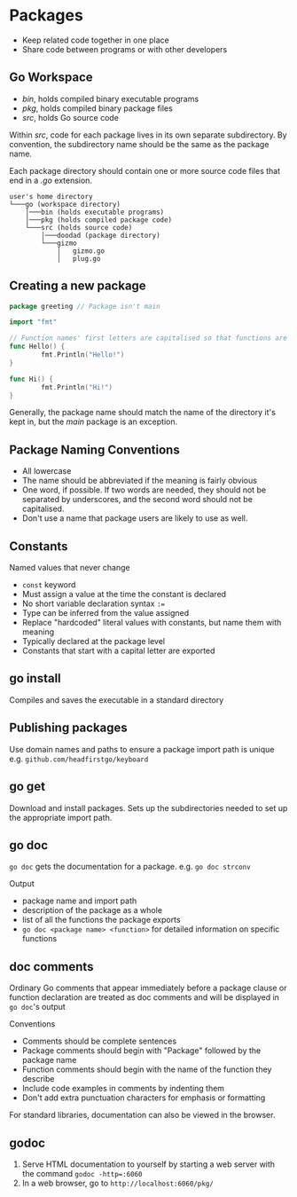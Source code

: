 # Packages

* Keep related code together in one place
* Share code between programs or with other developers

## Go Workspace

* *bin*, holds compiled binary executable programs
* *pkg*, holds compiled binary package files
* *src*, holds Go source code

Within *src*, code for each package lives in its own separate subdirectory. By convention, the subdirectory name should be the same as the package name.

Each package directory should contain one or more source code files that end in a *.go* extension.

```
user's home directory
└───go (workspace directory)
    │───bin (holds executable programs)
    │───pkg (holds compiled package code)
    └───src (holds source code)
        │───doodad (package directory)
        └───gizmo
            │   gizmo.go
            │   plug.go
```

## Creating a new package

```go
package greeting // Package isn't main

import "fmt"

// Function names' first letters are capitalised so that functions are exported
func Hello() {
        fmt.Println("Hello!")
}

func Hi() {
        fmt.Println("Hi!")
}
```

Generally, the package name should match the name of the directory it's kept in, but the *main* package is an exception.

## Package Naming Conventions

* All lowercase
* The name should be abbreviated if the meaning is fairly obvious
* One word, if possible. If two words are needed, they should not be separated by underscores, and the second word should not be capitalised.
* Don't use a name that package users are likely to use as well.

## Constants

Named values that never change

* `const` keyword
* Must assign a value at the time the constant is declared
* No short variable declaration syntax `:=`
* Type can be inferred from the value assigned
* Replace "hardcoded" literal values with constants, but name them with meaning
* Typically declared at the package level
* Constants that start with a capital letter are exported

## go install

Compiles and saves the executable in a standard directory

## Publishing packages

Use domain names and paths to ensure a package import path is unique e.g. `github.com/headfirstgo/keyboard`

## go get

Download and install packages. Sets up the subdirectories needed to set up the appropriate import path.

## go doc

`go doc` gets the documentation for a package. e.g. `go doc strconv`

Output

* package name and import path
* description of the package as a whole
* list of all the functions the package exports
* `go doc <package name> <function>` for detailed information on specific functions

## doc comments

Ordinary Go comments that appear immediately before a package clause or function declaration are treated as doc comments and will be displayed in `go doc`'s output

Conventions
* Comments should be complete sentences
* Package comments should begin with "Package" followed by the package name
* Function comments should begin with the name of the function they describe
* Include code examples in comments by indenting them
* Don't add extra punctuation characters for emphasis or formatting

For standard libraries, documentation can also be viewed in the browser.

## godoc

1. Serve HTML documentation to yourself by starting a web server with the command `godoc -http=:6060`
1. In a web browser, go to `http://localhost:6060/pkg/`